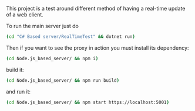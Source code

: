 This project is a test around different method of having a real-time update of a web client.

To run the main server just do 

```sh
(cd "C# Based server/RealTimeTest" && dotnet run)
```

Then if you want to see the proxy in action you must install its dependency:
```sh
(cd Node.js_based_server/ && npm i)
```
build it:
```sh
(cd Node.js_based_server/ && npm run build)
```
and run it:
```sh
(cd Node.js_based_server/ && npm start https://localhost:5001)
```